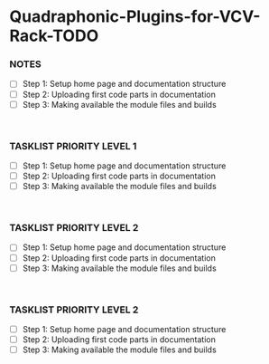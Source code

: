 # Quadraphonic-Plugins-for-VCV-Rack-TODO

### NOTES
- [ ] Step 1: Setup home page and documentation structure
- [ ] Step 2: Uploading first code parts in documentation
- [ ] Step 3: Making available the module files and builds

<br>

### TASKLIST PRIORITY LEVEL 1
- [ ] Step 1: Setup home page and documentation structure
- [ ] Step 2: Uploading first code parts in documentation
- [ ] Step 3: Making available the module files and builds

<br>

### TASKLIST PRIORITY LEVEL 2
- [ ] Step 1: Setup home page and documentation structure
- [ ] Step 2: Uploading first code parts in documentation
- [ ] Step 3: Making available the module files and builds

<br>

### TASKLIST PRIORITY LEVEL 2
- [ ] Step 1: Setup home page and documentation structure
- [ ] Step 2: Uploading first code parts in documentation
- [ ] Step 3: Making available the module files and builds
